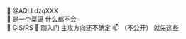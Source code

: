   👋 @AQLLdzqXXX   
  👀 是一个菜逼 什么都不会              
  🌱 GIS/RS
  💞️ 刚入门 主攻方向还不确定 
  📫 （不公开）
     就先这些
     
<!---
AQLLdzqXXX/AQLLdzqXXX is a ✨ special ✨ repository because its `README.md` (this file) appears on your GitHub profile.
You can click the Preview link to take a look at your changes.
--->                                                                            
